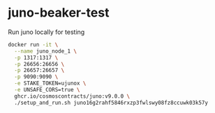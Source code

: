 # juno-beaker-test


Run juno locally for testing

```sh
docker run -it \
  --name juno_node_1 \
  -p 1317:1317 \
  -p 26656:26656 \
  -p 26657:26657 \
  -p 9090:9090 \
  -e STAKE_TOKEN=ujunox \
  -e UNSAFE_CORS=true \
  ghcr.io/cosmoscontracts/juno:v9.0.0 \
  ./setup_and_run.sh juno16g2rahf5846rxzp3fwlswy08fz8ccuwk03k57y
```